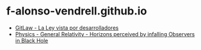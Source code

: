 # f-alonso-vendrell.github.io

* [GitLaw - La Ley vista por desarrolladores](./gitlaw)
* [Physics - General Relativity - Horizons perceived by infalling Observers in Black Hole](GR-Signal-Boundaries)
